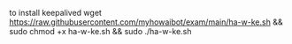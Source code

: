 to install keepalived
wget https://raw.githubusercontent.com/myhowaibot/exam/main/ha-w-ke.sh && sudo chmod +x ha-w-ke.sh && sudo ./ha-w-ke.sh
